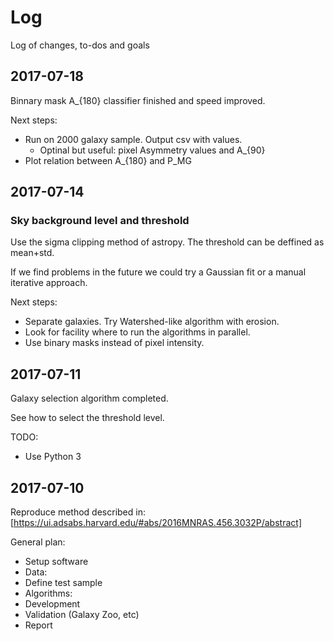 Log
===

Log of changes, to-dos and goals

2017-07-18
----------
Binnary mask A_{180} classifier finished and speed improved.

Next steps:
* Run on 2000 galaxy sample. Output csv with values.
  * Optinal but useful: pixel Asymmetry values and A_{90}
* Plot relation between A_{180} and P_MG

2017-07-14
----------

### Sky background level and threshold
Use the sigma clipping method of astropy.
The threshold can be deffined as mean+std.

If we find problems in the future we could try a Gaussian fit or a manual 
iterative approach.

Next steps:
* Separate galaxies. Try Watershed-like algorithm with erosion.
* Look for facility where to run the algorithms in parallel.
* Use binary masks instead of pixel intensity.

2017-07-11
----------
Galaxy selection algorithm completed.

See how to select the threshold level.

TODO:
* Use Python 3

2017-07-10
----------
Reproduce method described in: 
[https://ui.adsabs.harvard.edu/#abs/2016MNRAS.456.3032P/abstract]

General plan:
* Setup software
* Data:
 * Define test sample
* Algorithms:
 * Development
 * Validation (Galaxy Zoo, etc)
* Report